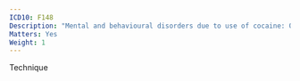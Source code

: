 ```yaml
---
ICD10: F148
Description: "Mental and behavioural disorders due to use of cocaine: Other mental and behavioural disorders"
Matters: Yes
Weight: 1
---
```

Technique
